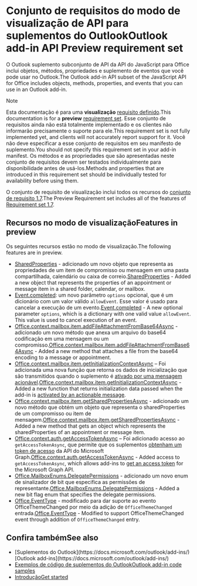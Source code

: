 # <a name="outlook-add-in-api-preview-requirement-set"></a><span data-ttu-id="b3c61-101">Conjunto de requisitos do modo de visualização de API para suplementos do Outlook</span><span class="sxs-lookup"><span data-stu-id="b3c61-101">Outlook add-in API Preview requirement set</span></span>

<span data-ttu-id="b3c61-102">O Outlook suplemento subconjunto de API da API do JavaScript para Office inclui objetos, métodos, propriedades e suplemento de eventos que você pode usar no Outlook.</span><span class="sxs-lookup"><span data-stu-id="b3c61-102">The Outlook add-in API subset of the JavaScript API for Office includes objects, methods, properties, and events that you can use in an Outlook add-in.</span></span>

> [!NOTE]
> <span data-ttu-id="b3c61-103">Esta documentação é para uma **visualização** [requisito definido](/javascript/office/requirement-sets/outlook-api-requirement-sets).</span><span class="sxs-lookup"><span data-stu-id="b3c61-103">This documentation is for a **preview** [requirement set](/javascript/office/requirement-sets/outlook-api-requirement-sets).</span></span> <span data-ttu-id="b3c61-104">Esse conjunto de requisitos ainda não está totalmente implementado e os clientes não informarão precisamente o suporte para ele.</span><span class="sxs-lookup"><span data-stu-id="b3c61-104">This requirement set is not fully implemented yet, and clients will not accurately report support for it.</span></span> <span data-ttu-id="b3c61-105">Você não deve especificar a esse conjunto de requisitos em seu manifesto de suplemento.</span><span class="sxs-lookup"><span data-stu-id="b3c61-105">You should not specify this requirement set in your add-in manifest.</span></span> <span data-ttu-id="b3c61-106">Os métodos e as propriedades que são apresentadas neste conjunto de requisitos devem ser testados individualmente para disponibilidade antes de usá-los.</span><span class="sxs-lookup"><span data-stu-id="b3c61-106">Methods and properties that are introduced in this requirement set should be individually tested for availability before using them.</span></span>

<span data-ttu-id="b3c61-107">O conjunto de requisito de visualização inclui todos os recursos do [conjunto de requisito 1.7](../requirement-set-1.7/outlook-requirement-set-1.7.md).</span><span class="sxs-lookup"><span data-stu-id="b3c61-107">The Preview Requirement set includes all of the features of [Requirement set 1.7](../requirement-set-1.7/outlook-requirement-set-1.7.md).</span></span>

## <a name="features-in-preview"></a><span data-ttu-id="b3c61-108">Recursos no modo de visualização</span><span class="sxs-lookup"><span data-stu-id="b3c61-108">Features in preview</span></span>

<span data-ttu-id="b3c61-109">Os seguintes recursos estão no modo de visualização.</span><span class="sxs-lookup"><span data-stu-id="b3c61-109">The following features are in preview.</span></span>

- <span data-ttu-id="b3c61-110">[SharedProperties](/javascript/api/outlook/office.sharedproperties) - adicionado um novo objeto que representa as propriedades de um item de compromisso ou mensagem em uma pasta compartilhada, calendário ou caixa de correio.</span><span class="sxs-lookup"><span data-stu-id="b3c61-110">[SharedProperties](/javascript/api/outlook/office.sharedproperties) - Added a new object that represents the properties of an appointment or message item in a shared folder, calendar, or mailbox.</span></span>
- <span data-ttu-id="b3c61-p102">[Event.completed](/javascript/api/office/office.addincommands.event#completed-options-): um novo parâmetro `options` opcional, que é um dicionário com um valor válido `allowEvent`. Esse valor é usado para cancelar a execução de um evento.</span><span class="sxs-lookup"><span data-stu-id="b3c61-p102">[Event.completed](/javascript/api/office/office.addincommands.event#completed-options-) - A new optional parameter `options`, which is a dictionary with one valid value `allowEvent`. This value is used to cancel execution of an event.</span></span>
- <span data-ttu-id="b3c61-113">[Office.context.mailbox.item.addFileAttachmentFromBase64Async](office.context.mailbox.item.md#addfileattachmentfrombase64asyncbase64file-attachmentname-options-callback) - adicionado um novo método que anexa um arquivo do base64 codificação em uma mensagem ou um compromisso.</span><span class="sxs-lookup"><span data-stu-id="b3c61-113">[Office.context.mailbox.item.addFileAttachmentFromBase64Async](office.context.mailbox.item.md#addfileattachmentfrombase64asyncbase64file-attachmentname-options-callback) - Added a new method that attaches a file from the base64 encoding to a message or appointment.</span></span>
- <span data-ttu-id="b3c61-114">[Office.context.mailbox.item.getInitializationContextAsync](office.context.mailbox.item.md#getinitializationcontextasyncoptions-callback) – Foi adicionada uma nova função que retorna os dados de inicialização que são transmitidos quando o suplemento é [ativado por uma mensagem acionável](https://docs.microsoft.com/outlook/actionable-messages/invoke-add-in-from-actionable-message).</span><span class="sxs-lookup"><span data-stu-id="b3c61-114">[Office.context.mailbox.item.getInitializationContextAsync](office.context.mailbox.item.md#getinitializationcontextasyncoptions-callback) - Added a new function that returns initialization data passed when the add-in is [activated by an actionable message](https://docs.microsoft.com/outlook/actionable-messages/invoke-add-in-from-actionable-message).</span></span>
- <span data-ttu-id="b3c61-115">[Office.context.mailbox.item.getSharedPropertiesAsync](office.context.mailbox.item.md#getsharedpropertiesasyncoptions-callback) - adicionado um novo método que obtém um objeto que representa o sharedProperties de um compromisso ou item de mensagem.</span><span class="sxs-lookup"><span data-stu-id="b3c61-115">[Office.context.mailbox.item.getSharedPropertiesAsync](office.context.mailbox.item.md#getsharedpropertiesasyncoptions-callback) - Added a new method that gets an object which represents the sharedProperties of an appointment or message item.</span></span>
- <span data-ttu-id="b3c61-116">[Office.context.auth.getAccessTokenAsync](https://docs.microsoft.com/office/dev/add-ins/develop/sso-in-office-add-ins#sso-api-reference) – Foi adicionado acesso ao `getAccessTokenAsync`, que permite que os suplementos [obtenham um token de acesso](https://docs.microsoft.com/outlook/add-ins/authenticate-a-user-with-an-sso-token) da API do Microsoft Graph.</span><span class="sxs-lookup"><span data-stu-id="b3c61-116">[Office.context.auth.getAccessTokenAsync](https://docs.microsoft.com/office/dev/add-ins/develop/sso-in-office-add-ins#sso-api-reference) - Added access to `getAccessTokenAsync`, which allows add-ins to [get an access token](https://docs.microsoft.com/outlook/add-ins/authenticate-a-user-with-an-sso-token) for the Microsoft Graph API.</span></span>
- <span data-ttu-id="b3c61-117">[Office.MailboxEnums.DelegatePermissions](/javascript/api/outlook/office.mailboxenums.delegatepermissions) - adicionado um novo enum de sinalizador de bit que especifica as permissões de representante.</span><span class="sxs-lookup"><span data-stu-id="b3c61-117">[Office.MailboxEnums.DelegatePermissions](/javascript/api/outlook/office.mailboxenums.delegatepermissions) - Added a new bit flag enum that specifies the delegate permissions.</span></span>
- <span data-ttu-id="b3c61-118">[Office.EventType](/javascript/api/office/office.eventtype) - modificado para dar suporte ao evento OfficeThemeChanged por meio da adição de `OfficeThemeChanged` entrada.</span><span class="sxs-lookup"><span data-stu-id="b3c61-118">[Office.EventType](/javascript/api/office/office.eventtype) - Modified to support OfficeThemeChanged event through addition of `OfficeThemeChanged` entry.</span></span>

## <a name="see-also"></a><span data-ttu-id="b3c61-119">Confira também</span><span class="sxs-lookup"><span data-stu-id="b3c61-119">See also</span></span>

- <span data-ttu-id="b3c61-120">
  [Suplementos do Outlook](https://docs.microsoft.com/outlook/add-ins/)</span><span class="sxs-lookup"><span data-stu-id="b3c61-120">[Outlook add-ins](https://docs.microsoft.com/outlook/add-ins/)</span></span>
- [<span data-ttu-id="b3c61-121">Exemplos de código de suplementos do Outlook</span><span class="sxs-lookup"><span data-stu-id="b3c61-121">Outlook add-in code samples</span></span>](https://developer.microsoft.com/outlook/gallery/?filterBy=Outlook,Samples,Add-ins)
- [<span data-ttu-id="b3c61-122">Introdução</span><span class="sxs-lookup"><span data-stu-id="b3c61-122">Get started</span></span>](https://docs.microsoft.com/outlook/add-ins/quick-start)